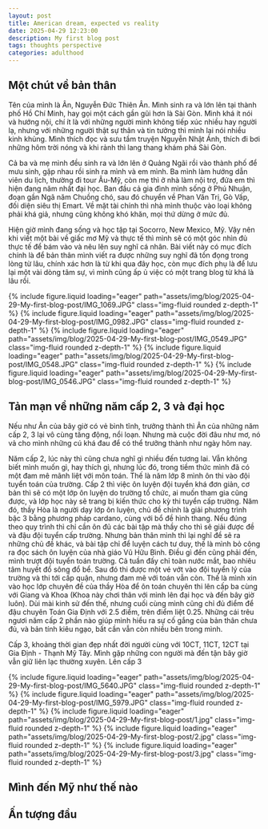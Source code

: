 ```yaml
---
layout: post
title: American dream, expected vs reality
date: 2025-04-29 12:23:00
description: My first blog post
tags: thoughts perspective
categories: adulthood
---
```

## Một chút về bản thân
Tên của mình là Ân, Nguyễn Đức Thiên Ân. Mình sinh ra và lớn lên tại thành phố Hồ Chí Minh, hay gọi một cách gần gũi hơn là Sài Gòn. Mình khá ít nói và hướng nội, chí ít là với những người mình không tiếp xúc nhiều hay người lạ, nhưng với những người thật sự thân và tin tưởng thì mình lại nói nhiều kinh khủng. Mình thích đọc và sưu tầm truyện Nguyễn Nhật Ánh, thích đi bơi những hôm trời nóng và khi rảnh thì lang thang khám phá Sài Gòn.

Cả ba và mẹ mình đều sinh ra và lớn lên ở Quảng Ngãi rồi vào thành phố để mưu sinh, gặp nhau rồi sinh ra mình và em mình. Ba mình làm hướng dẫn viên du lịch, thường đi tour Âu-Mỹ, còn mẹ thì ở nhà làm nội trợ, đứa em thì hiện đang năm nhất đại học. Ban đầu cả gia đình mình sống ở Phú Nhuận, đoạn gần Ngã năm Chuồng chó, sau đó chuyển về Phan Văn Trị, Gò Vấp, đối diện siêu thị Emart. Về mặt tài chính thì nhà mình thuộc vào loại không phải khá giả, nhưng cũng không khó khăn, mọi thứ dừng ở mức đủ.

Hiện giờ mình đang sống và học tập tại Socorro, New Mexico, Mỹ. Vậy nên khi viết một bài về giấc mơ Mỹ và thực tế thì mình sẽ có một góc nhìn đủ thực tế để bám vào và nêu lên suy nghĩ cá nhân. Bài viết này có mục đích chính là để bản thân mình viết ra được những suy nghĩ đã tồn đọng trong lòng từ lâu, chính xác hơn là từ khi qua đây học, còn mục đích phụ là để lưu lại một vài dòng tâm sự, vì mình cũng ấp ủ việc có một trang blog từ khá là lâu rồi.

<swiper-container keyboard="true" navigation="true" pagination="true" pagination-clickable="true" pagination-dynamic-bullets="true" rewind="true">
  <swiper-slide>{% include figure.liquid loading="eager" path="assets/img/blog/2025-04-29-My-first-blog-post/IMG_1069.JPG" class="img-fluid rounded z-depth-1" %}
  </swiper-slide>
  <swiper-slide>{% include figure.liquid loading="eager" path="assets/img/blog/2025-04-29-My-first-blog-post/IMG_0982.JPG" class="img-fluid rounded z-depth-1" %}</swiper-slide>
  <swiper-slide>{% include figure.liquid loading="eager" path="assets/img/blog/2025-04-29-My-first-blog-post/IMG_0549.JPG" class="img-fluid rounded z-depth-1" %}</swiper-slide>
  <swiper-slide>{% include figure.liquid loading="eager" path="assets/img/blog/2025-04-29-My-first-blog-post/IMG_0548.JPG" class="img-fluid rounded z-depth-1" %}</swiper-slide>
  <swiper-slide>{% include figure.liquid loading="eager" path="assets/img/blog/2025-04-29-My-first-blog-post/IMG_0546.JPG" class="img-fluid rounded z-depth-1" %}</swiper-slide>
</swiper-container>

## Tản mạn về những năm cấp 2, 3 và đại học
Nếu như Ân của bây giờ có vẻ bình tĩnh, trưởng thành thì Ân của những năm cấp 2, 3 lại vô cùng tăng động, nổi loạn. Nhưng mà cuộc đời đâu như mơ, nó vả cho mình những cú khá đau để có thể trưởng thành như ngày hôm nay. 

Năm cấp 2, lúc này thì cũng chưa nghĩ gì nhiều đến tương lai. Vẫn không biết mình muốn gì, hay thích gì, nhưng lúc đó, trong tiềm thức mình đã có một đam mê mãnh liệt với môn toán. Thế là năm lớp 8 mình ôn thi vào đội tuyển toán của trường. Cấp 2 thì việc ôn luyện đội tuyển khá đơn giản, cơ bản thì sẽ có một lớp ôn luyện do trường tổ chức, ai muốn tham gia cũng được, và lớp học này sẽ trang bị kiến thức cho kỳ thi tuyển cấp trường. Năm đó, thầy Hòa là người dạy lớp ôn luyện, chủ đề chính là giải phương trình bậc 3 bằng phương pháp cardano, cùng với bổ đề hình thang. Nếu đúng theo quy trình thì chỉ cần ôn đủ các bài tập mà thầy cho thì sẽ giải được đề và đậu đội tuyển cấp trường. Nhưng bản thân mình thì lại nghĩ đề sẽ ra những chủ đề khác, và bài tập chỉ để luyện cách tư duy, thế là mình bỏ công ra đọc sách ôn luyện của nhà giáo Vũ Hữu Bình. Điều gì đến cũng phải đến, mình trượt đội tuyển toán trường. Cả tuần đấy chỉ toàn nước mắt, bao nhiêu tâm huyết đổ sông đổ bể. Sau đó thi được một vé vớt vào đội tuyển lý của trường và thi tới cấp quận, nhưng đam mê với toán vẫn còn. Thế là mình xin vào học lớp chuyên đề của thầy Hòa để ôn toán chuyên thi lên cấp ba cùng với Giang và Khoa (Khoa này chơi thân với mình lên đại học và đến bây giờ luôn). Dùi mài kinh sử đến thế, nhưng cuối cùng mình cũng chỉ đủ điểm để đậu chuyên Toán Gia Định với 2.5 điểm, trên điểm liệt 0.25. Những cái trêu ngươi năm cấp 2 phần nào giúp mình hiểu ra sự cố gắng của bản thân chưa đủ, và bản tính kiêu ngạo, bất cần vẫn còn nhiều bên trong mình.

Cấp 3, khoảng thời gian đẹp nhất đời người cùng với 10CT, 11CT, 12CT tại Gia Định - Thạnh Mỹ Tây. Mình gặp những con người mà đến tận bây giờ vẫn giữ liên lạc thường xuyên. Lên cấp 3 

<swiper-container keyboard="true" navigation="true" pagination="true" pagination-clickable="true" pagination-dynamic-bullets="true" rewind="true">
  <swiper-slide>{% include figure.liquid loading="eager" path="assets/img/blog/2025-04-29-My-first-blog-post/IMG_5640.JPG" class="img-fluid rounded z-depth-1" %}</swiper-slide>
  <swiper-slide>{% include figure.liquid loading="eager" path="assets/img/blog/2025-04-29-My-first-blog-post/IMG_5979.JPG" class="img-fluid rounded z-depth-1" %}</swiper-slide>
  <swiper-slide>{% include figure.liquid loading="eager" path="assets/img/blog/2025-04-29-My-first-blog-post/1.jpg" class="img-fluid rounded z-depth-1" %}</swiper-slide>
  <swiper-slide>{% include figure.liquid loading="eager" path="assets/img/blog/2025-04-29-My-first-blog-post/2.jpg" class="img-fluid rounded z-depth-1" %}</swiper-slide>
  <swiper-slide>{% include figure.liquid loading="eager" path="assets/img/blog/2025-04-29-My-first-blog-post/3.jpg" class="img-fluid rounded z-depth-1" %}</swiper-slide>
</swiper-container>

## Mình đến Mỹ như thế nào

## Ấn tượng đầu

